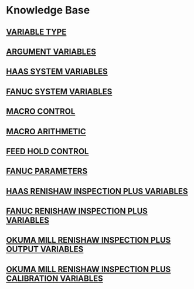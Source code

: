 # Knowledge Base

## [VARIABLE TYPE](VariableType.md)
## [ARGUMENT VARIABLES](ArgumentVariables.md)
## [HAAS SYSTEM VARIABLES](HaasSystemVariables.md)
## [FANUC SYSTEM VARIABLES](FanucSystemVariables.md)
## [MACRO CONTROL](MacroControl.md)
## [MACRO ARITHMETIC](MacroArithmetic.md)
## [FEED HOLD CONTROL](FeedHold.md)
## [FANUC PARAMETERS](FanucParameters.md)
## [HAAS RENISHAW INSPECTION PLUS VARIABLES](HaasRenInsPlus.md)
## [FANUC RENISHAW INSPECTION PLUS VARIABLES](FanucRenInsPlus.md)
## [OKUMA MILL RENISHAW INSPECTION PLUS OUTPUT VARIABLES](\OkumaMill\OkumaMillRenInsPlus_Output.md)
## [OKUMA MILL RENISHAW INSPECTION PLUS CALIBRATION VARIABLES](\OkumaMill\OkumaMillRenInsPlus_Calibration.md)
